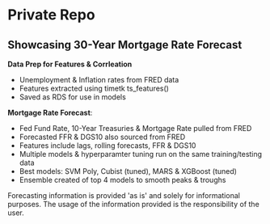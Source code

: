 # Private Repo
## Showcasing 30-Year Mortgage Rate Forecast



**Data Prep for Features & Corrleation**
- Unemployment & Inflation rates from FRED data
- Features extracted using timetk ts_features()
- Saved as RDS for use in models


**Mortgage Rate Forecast**:
- Fed Fund Rate, 10-Year Treasuries & Mortgage Rate pulled from FRED
- Forecasted FFR & DGS10 also sourced from FRED
- Features include lags, rolling forecasts, FFR & DGS10
- Multiple models & hyperparamter tuning run on the same training/testing data
- Best models: SVM Poly, Cubist (tuned), MARS & XGBoost (tuned)
- Ensemble created of top 4 models to smooth peaks & troughs


Forecasting information is provided 'as is' and solely for informational purposes. The usage of the information provided is the responsibility of the user.
